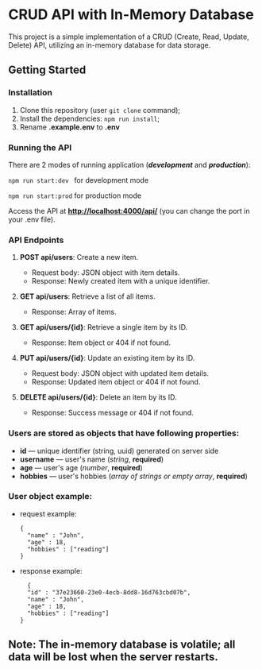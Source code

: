 # CRUD API with In-Memory Database

This project is a simple implementation of a CRUD (Create, Read, Update, Delete) API, utilizing an in-memory database for data storage.

## Getting Started

### Installation

1. Clone this repository (user `git clone` command);
2. Install the dependencies: `npm run install`;
3. Rename **.example.env** to **.env**

### Running the API

There are 2 modes of running application (**_development_** and **_production_**):

`npm run start:dev ` for development mode

`npm run start:prod` for production mode

Access the API at **[http://localhost:4000/api/](http://localhost:4000/)** (you can change the port in your .env file).

### API Endpoints

1. **POST api/users**: Create a new item.

   - Request body: JSON object with item details.
   - Response: Newly created item with a unique identifier.

2. **GET api/users**: Retrieve a list of all items.

   - Response: Array of items.

3. **GET api/users/{id}**: Retrieve a single item by its ID.

   - Response: Item object or 404 if not found.

4. **PUT api/users/{id}**: Update an existing item by its ID.

   - Request body: JSON object with updated item details.
   - Response: Updated item object or 404 if not found.

5. **DELETE api/users/{id}**: Delete an item by its ID.

   - Response: Success message or 404 if not found.

### Users are stored as objects that have following properties:

- **id** — unique identifier (string, uuid) generated on server side
- **username** — user's name (_string_, **required**)
- **age** — user's age (_number_, **required**)
- **hobbies** — user's hobbies (_array of strings or empty array_, **required**)

### User object example:

- request example:
  ```
  {
    "name" : "John",
    "age" : 18,
    "hobbies" : ["reading"]
  }
  ```
- response example:

  ```
    {
    "id" : "37e23660-23e0-4ecb-8dd8-16d763cbd07b",
    "name" : "John",
    "age" : 18,
    "hobbies" : ["reading"]
  }
  ```

## Note: The in-memory database is volatile; all data will be lost when the server restarts.
